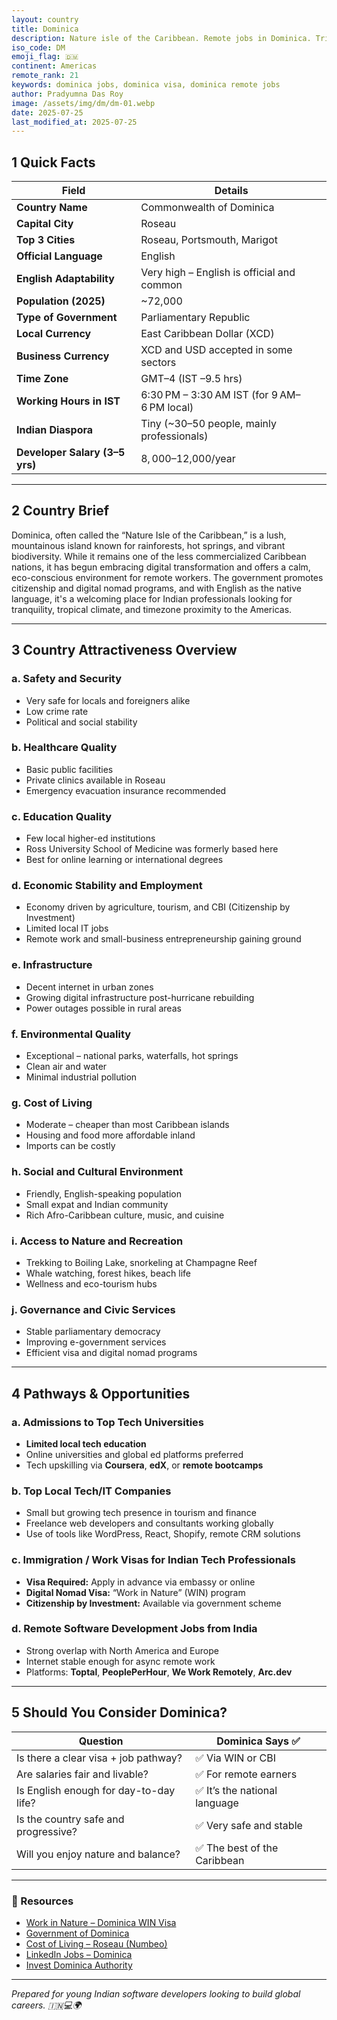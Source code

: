 ```yaml
---
layout: country
title: Dominica
description: Nature isle of the Caribbean. Remote jobs in Dominica. Trilp AI curated info. Indians in Dominica.
iso_code: DM
emoji_flag: 🇩🇲
continent: Americas
remote_rank: 21
keywords: dominica jobs, dominica visa, dominica remote jobs
author: Pradyumna Das Roy
image: /assets/img/dm/dm-01.webp
date: 2025-07-25
last_modified_at: 2025-07-25
---
```


## 1 Quick Facts

| Field                          | Details                                     |
| ------------------------------ | ------------------------------------------- |
| **Country Name**               | Commonwealth of Dominica                    |
| **Capital City**               | Roseau                                      |
| **Top 3 Cities**               | Roseau, Portsmouth, Marigot                 |
| **Official Language**          | English                                     |
| **English Adaptability**       | Very high – English is official and common  |
| **Population (2025)**          | ~72,000                                     |
| **Type of Government**         | Parliamentary Republic                      |
| **Local Currency**             | East Caribbean Dollar (XCD)                 |
| **Business Currency**          | XCD and USD accepted in some sectors        |
| **Time Zone**                  | GMT–4 (IST –9.5 hrs)                        |
| **Working Hours in IST**       | 6:30 PM – 3:30 AM IST (for 9 AM–6 PM local) |
| **Indian Diaspora**            | Tiny (~30–50 people, mainly professionals)  |
| **Developer Salary (3–5 yrs)** | $8,000–$12,000/year                         |

---

## 2 Country Brief

Dominica, often called the “Nature Isle of the Caribbean,” is a lush, mountainous island known for rainforests, hot springs, and vibrant biodiversity. While it remains one of the less commercialized Caribbean nations, it has begun embracing digital transformation and offers a calm, eco-conscious environment for remote workers. The government promotes citizenship and digital nomad programs, and with English as the native language, it's a welcoming place for Indian professionals looking for tranquility, tropical climate, and timezone proximity to the Americas.

---

## 3 Country Attractiveness Overview

### a. Safety and Security

- Very safe for locals and foreigners alike
- Low crime rate
- Political and social stability

### b. Healthcare Quality

- Basic public facilities
- Private clinics available in Roseau
- Emergency evacuation insurance recommended

### c. Education Quality

- Few local higher-ed institutions
- Ross University School of Medicine was formerly based here
- Best for online learning or international degrees

### d. Economic Stability and Employment

- Economy driven by agriculture, tourism, and CBI (Citizenship by Investment)
- Limited local IT jobs
- Remote work and small-business entrepreneurship gaining ground

### e. Infrastructure

- Decent internet in urban zones
- Growing digital infrastructure post-hurricane rebuilding
- Power outages possible in rural areas

### f. Environmental Quality

- Exceptional – national parks, waterfalls, hot springs
- Clean air and water
- Minimal industrial pollution

### g. Cost of Living

- Moderate – cheaper than most Caribbean islands
- Housing and food more affordable inland
- Imports can be costly

### h. Social and Cultural Environment

- Friendly, English-speaking population
- Small expat and Indian community
- Rich Afro-Caribbean culture, music, and cuisine

### i. Access to Nature and Recreation

- Trekking to Boiling Lake, snorkeling at Champagne Reef
- Whale watching, forest hikes, beach life
- Wellness and eco-tourism hubs

### j. Governance and Civic Services

- Stable parliamentary democracy
- Improving e-government services
- Efficient visa and digital nomad programs

---

## 4 Pathways & Opportunities

### a. Admissions to Top Tech Universities

- **Limited local tech education**
- Online universities and global ed platforms preferred
- Tech upskilling via **Coursera**, **edX**, or **remote bootcamps**

### b. Top Local Tech/IT Companies

- Small but growing tech presence in tourism and finance
- Freelance web developers and consultants working globally
- Use of tools like WordPress, React, Shopify, remote CRM solutions

### c. Immigration / Work Visas for Indian Tech Professionals

- **Visa Required:** Apply in advance via embassy or online
- **Digital Nomad Visa:** “Work in Nature” (WIN) program
- **Citizenship by Investment:** Available via government scheme

### d. Remote Software Development Jobs from India

- Strong overlap with North America and Europe
- Internet stable enough for async remote work
- Platforms: **Toptal**, **PeoplePerHour**, **We Work Remotely**, **Arc.dev**

---

## 5 Should You Consider Dominica?

| Question                               | Dominica Says ✅              |
| -------------------------------------- | ----------------------------- |
| Is there a clear visa + job pathway?   | ✅ Via WIN or CBI             |
| Are salaries fair and livable?         | ✅ For remote earners         |
| Is English enough for day-to-day life? | ✅ It’s the national language |
| Is the country safe and progressive?   | ✅ Very safe and stable       |
| Will you enjoy nature and balance?     | ✅ The best of the Caribbean  |

---

### 🔗 Resources

- [Work in Nature – Dominica WIN Visa](https://www.workinnature.dm/)
- [Government of Dominica](https://dominica.gov.dm/)
- [Cost of Living – Roseau (Numbeo)](https://www.numbeo.com/cost-of-living/in/Roseau)
- [LinkedIn Jobs – Dominica](https://www.linkedin.com/jobs/search/?location=Dominica)
- [Invest Dominica Authority](https://investdominica.com/)

---

_Prepared for young Indian software developers looking to build global careers. 🇮🇳💻🌍_
